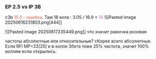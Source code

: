 ### EP 2.5 vs IP 3B
c3b <span style="color:rgb(255, 99, 71)">15.3 - ошибка</span>. Там 18 кола : 3.05 / 16.9 = <span style="color:rgb(218, 112, 214)">18</span>
![[Pasted image 20250616231803.png|444]]


![[Pasted image 20250617235449.png]]
что значит рамочка розовая

частоты абсолютные или относительные?
сКорее всего абсолютные. Если RFI МP=22[25] и в колле 3бета тоже 25% частота, значит 100% коллим если открылись.

